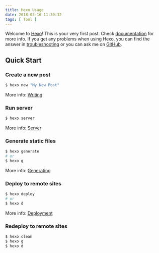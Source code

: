 ```yaml
---
title: Hexo Usage
date: 2018-05-16 11:30:32
tags: [ Tool ]
---
```

Welcome to [Hexo](https://hexo.io/)! This is your very first post. Check [documentation](https://hexo.io/docs/) for more info. If you get any problems when using Hexo, you can find the answer in [troubleshooting](https://hexo.io/docs/troubleshooting.html) or you can ask me on [GitHub](https://github.com/hexojs/hexo/issues).

## Quick Start

### Create a new post

``` bash
$ hexo new "My New Post"
```

More info: [Writing](https://hexo.io/docs/writing.html)

### Run server

``` bash
$ hexo server
```

More info: [Server](https://hexo.io/docs/server.html)

### Generate static files

``` bash
$ hexo generate
# or
$ hexo g
```

More info: [Generating](https://hexo.io/docs/generating.html)

### Deploy to remote sites

``` bash
$ hexo deploy
# or
$ hexo d
```

More info: [Deployment](https://hexo.io/docs/deployment.html)

### Redeploy to remote sites

```bash
$ hexo clean
$ hexo g
$ hexo d
```
